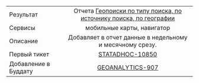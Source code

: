 | | |
|:------------- |:-------------:|
| Результат | Отчета [Геопоиски по типу поиска, по источнику поиска, по географии](https://stat.yandex-team.ru/Multiproject/Adhoc/Dashboard/MobileGeosearchBySearchTypeBySourceByGeography) |
| Сервисы | мобильные карты, навигатор |
| Описание | Добавляет в отчет данные в недельному и месячному срезу. |
| Первый тикет | [STATADHOC-10850](https://st.yandex-team.ru/STATADHOC-10850) |
| Добавление в Буддату | [GEOANALYTICS-907](https://st.yandex-team.ru/GEOANALYTICS-907)
